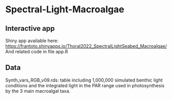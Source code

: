# Spectral-Light-Macroalgae

## Interactive app
Shiny app available here: https://frantoto.shinyapps.io/Thoral2022_SpectralLightSeabed_Macroalgae/
And related code in file app.R

## Data
Synth_vars_RGB_v09.rds: table including 1,000,000 simulated benthic light conditions and the integrated light in the PAR range used in photosynthesis by the 3 main macroalgal taxa.
